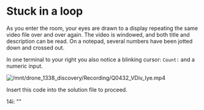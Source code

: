 # Stuck in a loop

As you enter the room, your eyes are drawn to a display repeating the same video file over and over again. The video is windowed, and both
title and description can be read.
On a notepad, several numbers have been jotted down and crossed out.

In one terminal to your right you also notice a blinking cursor: `Count:` and a numeric input.

![/mnt/drone_1338_discovery/Recording/Q0432_VDiv_Iye.mp4](https://www.youtube.com/watch?v=5ZC5rHMvkwo)

Insert this code into the solution file to proceed.

<div class="key">
14i: ""
</div>
